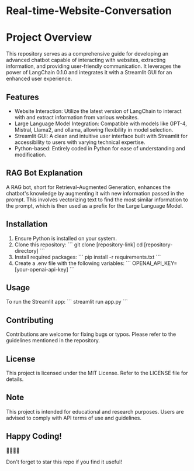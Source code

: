 # Real-time-Website-Conversation
<!DOCTYPE html> <html> <head> <title>Advanced Chatbot Development with LangChain and Streamlit GUI</title> </head> <body> <h1>Project Overview</h1> <p>This repository serves as a comprehensive guide for developing an advanced chatbot capable of interacting with websites, extracting information, and providing user-friendly communication. It leverages the power of LangChain 0.1.0 and integrates it with a Streamlit GUI for an enhanced user experience.</p>
<h2>Features</h2>
<ul>
	<li>Website Interaction: Utilize the latest version of LangChain to interact with and extract information from various websites.</li>
	<li>Large Language Model Integration: Compatible with models like GPT-4, Mistral, Llama2, and ollama, allowing flexibility in model selection.</li>
	<li>Streamlit GUI: A clean and intuitive user interface built with Streamlit for accessibility to users with varying technical expertise.</li>
	<li>Python-based: Entirely coded in Python for ease of understanding and modification.</li>
</ul>

<h2>RAG Bot Explanation</h2>
<p>A RAG bot, short for Retrieval-Augmented Generation, enhances the chatbot's knowledge by augmenting it with new information passed in the prompt. This involves vectorizing text to find the most similar information to the prompt, which is then used as a prefix for the Large Language Model.</p>

<h2>Installation</h2>
<ol>
	<li>Ensure Python is installed on your system.</li>
	<li>Clone this repository:
		```
		git clone [repository-link]
		cd [repository-directory]
		```
	</li>
	<li>Install required packages:
		```
		pip install -r requirements.txt
		```
	</li>
	<li>Create a .env file with the following variables:
		```
		OPENAI_API_KEY=[your-openai-api-key]
		```
	</li>
</ol>

<h2>Usage</h2>
<p>To run the Streamlit app:
	```
	streamlit run app.py
	```
</p>

<h2>Contributing</h2>
<p>Contributions are welcome for fixing bugs or typos. Please refer to the guidelines mentioned in the repository.</p>

<h2>License</h2>
<p>This project is licensed under the MIT License. Refer to the LICENSE file for details.</p>

<h2>Note</h2>
<p>This project is intended for educational and research purposes. Users are advised to comply with API terms of use and guidelines.</p>

<h2>Happy Coding!</h2>
<p>🚀👨‍💻🤖</p>

<p>Don't forget to star this repo if you find it useful!</p>
